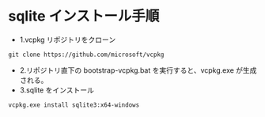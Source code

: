 # sqlite インストール手順

- 1.vcpkg リポジトリをクローン

```
git clone https://github.com/microsoft/vcpkg
```

- 2.リポジトリ直下の bootstrap-vcpkg.bat を実行すると、vcpkg.exe が生成される。
- 3.sqlite をインストール

```
vcpkg.exe install sqlite3:x64-windows
```
